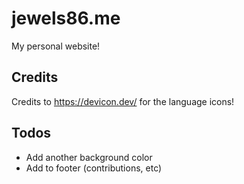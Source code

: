 # jewels86.me
My personal website!

## Credits
Credits to https://devicon.dev/ for the language icons!
## Todos
- Add another background color
- Add to footer (contributions, etc)
